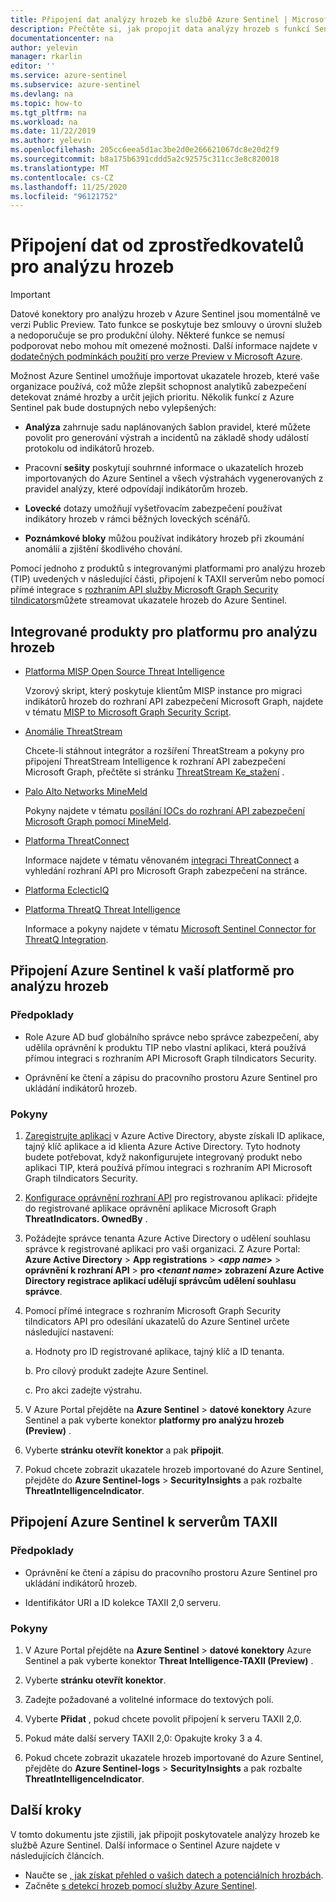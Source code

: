 ```yaml
---
title: Připojení dat analýzy hrozeb ke službě Azure Sentinel | Microsoft Docs
description: Přečtěte si, jak propojit data analýzy hrozeb s funkcí Sentinel Azure.
documentationcenter: na
author: yelevin
manager: rkarlin
editor: ''
ms.service: azure-sentinel
ms.subservice: azure-sentinel
ms.devlang: na
ms.topic: how-to
ms.tgt_pltfrm: na
ms.workload: na
ms.date: 11/22/2019
ms.author: yelevin
ms.openlocfilehash: 205cc6eea5d1ac3be2d0e266621067dc8e20d2f9
ms.sourcegitcommit: b8a175b6391cddd5a2c92575c311cc3e8c820018
ms.translationtype: MT
ms.contentlocale: cs-CZ
ms.lasthandoff: 11/25/2020
ms.locfileid: "96121752"
---
```

# <a name="connect-data-from-threat-intelligence-providers"></a>Připojení dat od zprostředkovatelů pro analýzu hrozeb

> [!IMPORTANT]
> Datové konektory pro analýzu hrozeb v Azure Sentinel jsou momentálně ve verzi Public Preview.
> Tato funkce se poskytuje bez smlouvy o úrovni služeb a nedoporučuje se pro produkční úlohy. Některé funkce se nemusí podporovat nebo mohou mít omezené možnosti. Další informace najdete v [dodatečných podmínkách použití pro verze Preview v Microsoft Azure](https://azure.microsoft.com/support/legal/preview-supplemental-terms/).

Možnost Azure Sentinel umožňuje importovat ukazatele hrozeb, které vaše organizace používá, což může zlepšit schopnost analytiků zabezpečení detekovat známé hrozby a určit jejich prioritu. Několik funkcí z Azure Sentinel pak bude dostupných nebo vylepšených:

- **Analýza** zahrnuje sadu naplánovaných šablon pravidel, které můžete povolit pro generování výstrah a incidentů na základě shody událostí protokolu od indikátorů hrozeb.

- Pracovní **sešity** poskytují souhrnné informace o ukazatelích hrozeb importovaných do Azure Sentinel a všech výstrahách vygenerovaných z pravidel analýzy, které odpovídají indikátorům hrozeb.

- **Lovecké** dotazy umožňují vyšetřovacím zabezpečení používat indikátory hrozeb v rámci běžných loveckých scénářů.

- **Poznámkové bloky** můžou používat indikátory hrozeb při zkoumání anomálií a zjištění škodlivého chování.

Pomocí jednoho z produktů s integrovanými platformami pro analýzu hrozeb (TIP) uvedených v následující části, připojení k TAXII serverům nebo pomocí přímé integrace s [rozhraním API služby Microsoft Graph Security tiIndicators](/graph/api/resources/tiindicator)můžete streamovat ukazatele hrozeb do Azure Sentinel.

## <a name="integrated-threat-intelligence-platform-products"></a>Integrované produkty pro platformu pro analýzu hrozeb

- [Platforma MISP Open Source Threat Intelligence](https://www.misp-project.org/)
    
    Vzorový skript, který poskytuje klientům MISP instance pro migraci indikátorů hrozeb do rozhraní API zabezpečení Microsoft Graph, najdete v tématu [MISP to Microsoft Graph Security Script](https://github.com/microsoftgraph/security-api-solutions/tree/master/Samples/MISP).

- [Anomálie ThreatStream](https://www.anomali.com/products/threatstream)

    Chcete-li stáhnout integrátor a rozšíření ThreatStream a pokyny pro připojení ThreatStream Intelligence k rozhraní API zabezpečení Microsoft Graph, přečtěte si stránku [ThreatStream Ke_stažení](https://ui.threatstream.com/downloads) .

- [Palo Alto Networks MineMeld](https://www.paloaltonetworks.com/products/secure-the-network/subscriptions/minemeld)
    
    Pokyny najdete v tématu [posílání IOCs do rozhraní API zabezpečení Microsoft Graph pomocí MineMeld](https://live.paloaltonetworks.com/t5/MineMeld-Articles/Sending-IOCs-to-the-Microsoft-Graph-Security-API-using-MineMeld/ta-p/258540).

- [Platforma ThreatConnect](https://threatconnect.com/solution/)

    Informace najdete v tématu věnovaném [integraci ThreatConnect](https://threatconnect.com/integrations/) a vyhledání rozhraní API pro Microsoft Graph zabezpečení na stránce.

- [Platforma EclecticIQ](https://www.eclecticiq.com/solutions)

- [Platforma ThreatQ Threat Intelligence](https://www.threatq.com/)

    Informace a pokyny najdete v tématu [Microsoft Sentinel Connector for ThreatQ Integration](https://appsource.microsoft.com/product/web-apps/threatquotientinc1595345895602.microsoft-sentinel-connector-threatq?src=health&tab=Overview).

## <a name="connect-azure-sentinel-to-your-threat-intelligence-platform"></a>Připojení Azure Sentinel k vaší platformě pro analýzu hrozeb

### <a name="prerequisites"></a>Předpoklady  

- Role Azure AD buď globálního správce nebo správce zabezpečení, aby udělila oprávnění k produktu TIP nebo vlastní aplikaci, která používá přímou integraci s rozhraním API Microsoft Graph tiIndicators Security.

- Oprávnění ke čtení a zápisu do pracovního prostoru Azure Sentinel pro ukládání indikátorů hrozeb.

### <a name="instructions"></a>Pokyny

1. [Zaregistrujte aplikaci](/graph/auth-v2-service#1-register-your-app) v Azure Active Directory, abyste získali ID aplikace, tajný klíč aplikace a id klienta Azure Active Directory. Tyto hodnoty budete potřebovat, když nakonfigurujete integrovaný produkt nebo aplikaci TIP, která používá přímou integraci s rozhraním API Microsoft Graph tiIndicators Security.

2. [Konfigurace oprávnění rozhraní API](/graph/auth-v2-service#2-configure-permissions-for-microsoft-graph) pro registrovanou aplikaci: přidejte do registrované aplikace oprávnění aplikace Microsoft Graph **ThreatIndicators. OwnedBy** .

3. Požádejte správce tenanta Azure Active Directory o udělení souhlasu správce k registrované aplikaci pro vaši organizaci. Z Azure Portal: **Azure Active Directory**  >  **App registrations**  >  **\<_app name_>**  >  **oprávnění k rozhraní API**  >  **pro \<_tenant name_> zobrazení Azure Active Directory registrace aplikací udělují správcům udělení souhlasu správce**.

4. Pomocí přímé integrace s rozhraním Microsoft Graph Security tiIndicators API pro odesílání ukazatelů do Azure Sentinel určete následující nastavení:
    
    a. Hodnoty pro ID registrované aplikace, tajný klíč a ID tenanta.
    
    b. Pro cílový produkt zadejte Azure Sentinel.
    
    c. Pro akci zadejte výstrahu.

5. V Azure Portal přejděte na **Azure Sentinel**  >  **datové konektory** Azure Sentinel a pak vyberte konektor **platformy pro analýzu hrozeb (Preview)** .

6. Vyberte **stránku otevřít konektor** a pak **připojit**.

7. Pokud chcete zobrazit ukazatele hrozeb importované do Azure Sentinel, přejděte do **Azure Sentinel-logs**  >  **SecurityInsights** a pak rozbalte **ThreatIntelligenceIndicator**.

## <a name="connect-azure-sentinel-to-taxii-servers"></a>Připojení Azure Sentinel k serverům TAXII

### <a name="prerequisites"></a>Předpoklady

- Oprávnění ke čtení a zápisu do pracovního prostoru Azure Sentinel pro ukládání indikátorů hrozeb.

- Identifikátor URI a ID kolekce TAXII 2,0 serveru.

### <a name="instructions"></a>Pokyny

1. V Azure Portal přejděte na **Azure Sentinel**  >  **datové konektory** Azure Sentinel a pak vyberte konektor **Threat Intelligence-TAXII (Preview)** .

2. Vyberte **stránku otevřít konektor**.

3. Zadejte požadované a volitelné informace do textových polí.

4. Vyberte **Přidat** , pokud chcete povolit připojení k serveru TAXII 2,0.

5. Pokud máte další servery TAXII 2,0: Opakujte kroky 3 a 4.

6. Pokud chcete zobrazit ukazatele hrozeb importované do Azure Sentinel, přejděte do **Azure Sentinel-logs**  >  **SecurityInsights** a pak rozbalte **ThreatIntelligenceIndicator**.

## <a name="next-steps"></a>Další kroky

V tomto dokumentu jste zjistili, jak připojit poskytovatele analýzy hrozeb ke službě Azure Sentinel. Další informace o Sentinel Azure najdete v následujících článcích.

- Naučte se [, jak získat přehled o vašich datech a potenciálních hrozbách](quickstart-get-visibility.md).
- Začněte [s detekcí hrozeb pomocí služby Azure Sentinel](./tutorial-detect-threats-built-in.md).